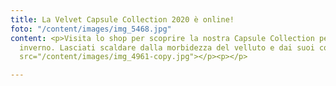 ```yaml
---
title: La Velvet Capsule Collection 2020 è online!
foto: "/content/images/img_5468.jpg"
content: <p>Visita lo shop per scoprire la nostra Capsule Collection pensata per questo
  inverno. Lasciati scaldare dalla morbidezza del velluto e dai suoi colori accesi!</p><p></p><p><img
  src="/content/images/img_4961-copy.jpg"></p><p></p>

---
```

